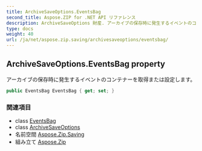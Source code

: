 ```yaml
---
title: ArchiveSaveOptions.EventsBag
second_title: Aspose.ZIP for .NET API リファレンス
description: ArchiveSaveOptions 財産. アーカイブの保存時に発生するイベントのコンテナーを取得または設定します
type: docs
weight: 40
url: /ja/net/aspose.zip.saving/archivesaveoptions/eventsbag/
---
```

## ArchiveSaveOptions.EventsBag property

アーカイブの保存時に発生するイベントのコンテナーを取得または設定します。

```csharp
public EventsBag EventsBag { get; set; }
```

### 関連項目

* class [EventsBag](../../eventsbag/)
* class [ArchiveSaveOptions](../)
* 名前空間 [Aspose.Zip.Saving](../../archivesaveoptions/)
* 組み立て [Aspose.Zip](../../../)


